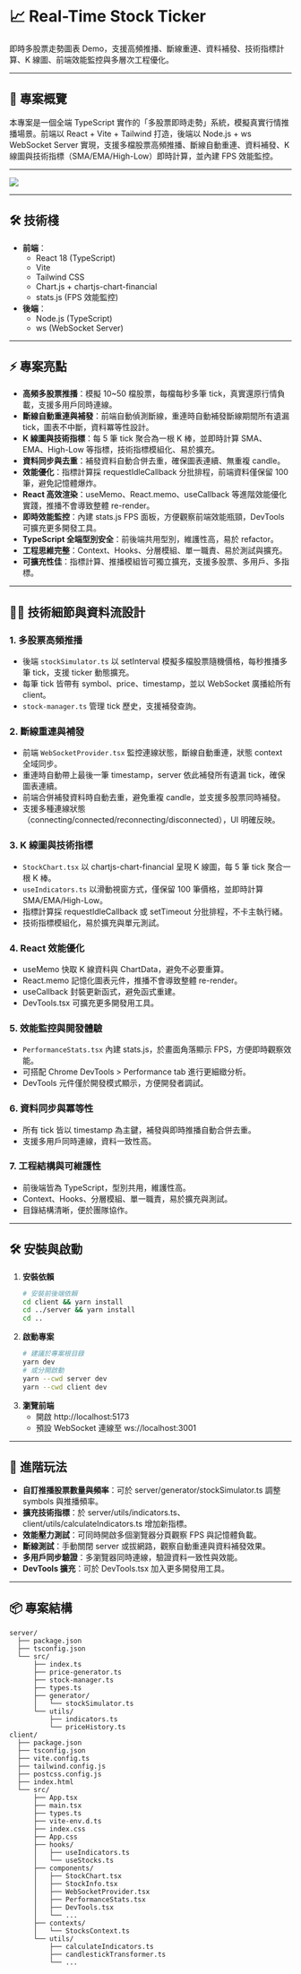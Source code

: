 # 📈 Real-Time Stock Ticker

即時多股票走勢圖表 Demo，支援高頻推播、斷線重連、資料補發、技術指標計算、K 線圖、前端效能監控與多層次工程優化。

---

## 🚀 專案概覽

本專案是一個全端 TypeScript 實作的「多股票即時走勢」系統，模擬真實行情推播場景。前端以 React + Vite + Tailwind 打造，後端以 Node.js + ws WebSocket Server 實現，支援多檔股票高頻推播、斷線自動重連、資料補發、K 線圖與技術指標（SMA/EMA/High-Low）即時計算，並內建 FPS 效能監控。

---

![](/client/src/assets/realtime-stock-ticker-react.gif)

---
## 🛠 技術棧

- **前端**：
  - React 18 (TypeScript)
  - Vite
  - Tailwind CSS
  - Chart.js + chartjs-chart-financial
  - stats.js (FPS 效能監控)
- **後端**：
  - Node.js (TypeScript)
  - ws (WebSocket Server)

---

## ⚡️ 專案亮點

- **高頻多股票推播**：模擬 10~50 檔股票，每檔每秒多筆 tick，真實還原行情負載，支援多用戶同時連線。
- **斷線自動重連與補發**：前端自動偵測斷線，重連時自動補發斷線期間所有遺漏 tick，圖表不中斷，資料冪等性設計。
- **K 線圖與技術指標**：每 5 筆 tick 聚合為一根 K 棒，並即時計算 SMA、EMA、High-Low 等指標，技術指標模組化、易於擴充。
- **資料同步與去重**：補發資料自動合併去重，確保圖表連續、無重複 candle。
- **效能優化**：指標計算採 requestIdleCallback 分批排程，前端資料僅保留 100 筆，避免記憶體爆炸。
- **React 高效渲染**：useMemo、React.memo、useCallback 等進階效能優化實踐，推播不會導致整體 re-render。
- **即時效能監控**：內建 stats.js FPS 面板，方便觀察前端效能瓶頸，DevTools 可擴充更多開發工具。
- **TypeScript 全端型別安全**：前後端共用型別，維護性高，易於 refactor。
- **工程思維完整**：Context、Hooks、分層模組、單一職責、易於測試與擴充。
- **可擴充性佳**：指標計算、推播模組皆可獨立擴充，支援多股票、多用戶、多指標。

---

## 🧑‍💻 技術細節與資料流設計

### 1. 多股票高頻推播
- 後端 `stockSimulator.ts` 以 setInterval 模擬多檔股票隨機價格，每秒推播多筆 tick，支援 ticker 動態擴充。
- 每筆 tick 皆帶有 symbol、price、timestamp，並以 WebSocket 廣播給所有 client。
- `stock-manager.ts` 管理 tick 歷史，支援補發查詢。

### 2. 斷線重連與補發
- 前端 `WebSocketProvider.tsx` 監控連線狀態，斷線自動重連，狀態 context 全域同步。
- 重連時自動帶上最後一筆 timestamp，server 依此補發所有遺漏 tick，確保圖表連續。
- 前端合併補發資料時自動去重，避免重複 candle，並支援多股票同時補發。
- 支援多種連線狀態（connecting/connected/reconnecting/disconnected），UI 明確反映。

### 3. K 線圖與技術指標
- `StockChart.tsx` 以 chartjs-chart-financial 呈現 K 線圖，每 5 筆 tick 聚合一根 K 棒。
- `useIndicators.ts` 以滑動視窗方式，僅保留 100 筆價格，並即時計算 SMA/EMA/High-Low。
- 指標計算採 requestIdleCallback 或 setTimeout 分批排程，不卡主執行緒。
- 技術指標模組化，易於擴充與單元測試。

### 4. React 效能優化
- useMemo 快取 K 線資料與 ChartData，避免不必要重算。
- React.memo 記憶化圖表元件，推播不會導致整體 re-render。
- useCallback 封裝更新函式，避免函式重建。
- DevTools.tsx 可擴充更多開發用工具。

### 5. 效能監控與開發體驗
- `PerformanceStats.tsx` 內建 stats.js，於畫面角落顯示 FPS，方便即時觀察效能。
- 可搭配 Chrome DevTools > Performance tab 進行更細緻分析。
- DevTools 元件僅於開發模式顯示，方便開發者調試。

### 6. 資料同步與冪等性
- 所有 tick 皆以 timestamp 為主鍵，補發與即時推播自動合併去重。
- 支援多用戶同時連線，資料一致性高。

### 7. 工程結構與可維護性
- 前後端皆為 TypeScript，型別共用，維護性高。
- Context、Hooks、分層模組、單一職責，易於擴充與測試。
- 目錄結構清晰，便於團隊協作。

---

## 🛠 安裝與啟動

1. **安裝依賴**
   ```bash
   # 安裝前後端依賴
   cd client && yarn install
   cd ../server && yarn install
   cd ..
   ```
2. **啟動專案**
   ```bash
   # 建議於專案根目錄
   yarn dev
   # 或分開啟動
   yarn --cwd server dev
   yarn --cwd client dev
   ```
3. **瀏覽前端**
   - 開啟 http://localhost:5173
   - 預設 WebSocket 連線至 ws://localhost:3001

---

## 📝 進階玩法

- **自訂推播股票數量與頻率**：可於 server/generator/stockSimulator.ts 調整 symbols 與推播頻率。
- **擴充技術指標**：於 server/utils/indicators.ts、client/utils/calculateIndicators.ts 增加新指標。
- **效能壓力測試**：可同時開啟多個瀏覽器分頁觀察 FPS 與記憶體負載。
- **斷線測試**：手動關閉 server 或拔網路，觀察自動重連與資料補發效果。
- **多用戶同步驗證**：多瀏覽器同時連線，驗證資料一致性與效能。
- **DevTools 擴充**：可於 DevTools.tsx 加入更多開發用工具。

---

## 📦 專案結構

```plaintext
server/
  ├── package.json
  ├── tsconfig.json
  └── src/
      ├── index.ts
      ├── price-generator.ts
      ├── stock-manager.ts
      ├── types.ts
      ├── generator/
      │   └── stockSimulator.ts
      └── utils/
          ├── indicators.ts
          └── priceHistory.ts
client/
  ├── package.json
  ├── tsconfig.json
  ├── vite.config.ts
  ├── tailwind.config.js
  ├── postcss.config.js
  ├── index.html
  └── src/
      ├── App.tsx
      ├── main.tsx
      ├── types.ts
      ├── vite-env.d.ts
      ├── index.css
      ├── App.css
      ├── hooks/
      │   ├── useIndicators.ts
      │   └── useStocks.ts
      ├── components/
      │   ├── StockChart.tsx
      │   ├── StockInfo.tsx
      │   ├── WebSocketProvider.tsx
      │   ├── PerformanceStats.tsx
      │   ├── DevTools.tsx
      │   └── ...
      ├── contexts/
      │   └── StocksContext.ts
      └── utils/
          ├── calculateIndicators.ts
          ├── candlestickTransformer.ts
          └── ...
```
